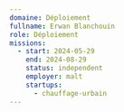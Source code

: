 ```yaml
---
domaine: Déploiement
fullname: Erwan Blanchouin
role: Déploiement
missions:
  - start: 2024-05-29
    end: 2024-08-29
    status: independent
    employer: malt
    startups:
      - chauffage-urbain
---
```


